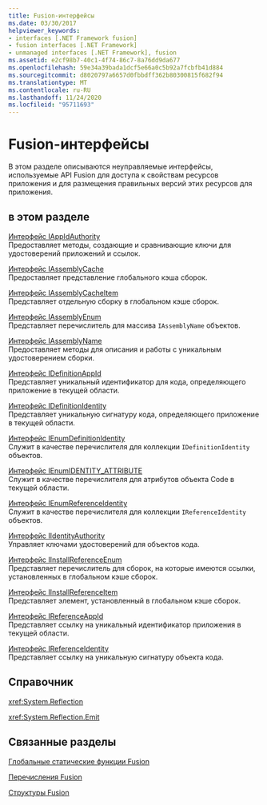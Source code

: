 ```yaml
---
title: Fusion-интерфейсы
ms.date: 03/30/2017
helpviewer_keywords:
- interfaces [.NET Framework fusion]
- fusion interfaces [.NET Framework]
- unmanaged interfaces [.NET Framework], fusion
ms.assetid: e2cf98b7-40c1-4f74-86c7-8a76dd9da677
ms.openlocfilehash: 59e34a39bada1dcf5e66a0c5b92a7fcbfb41d884
ms.sourcegitcommit: d8020797a6657d0fbbdff362b80300815f682f94
ms.translationtype: MT
ms.contentlocale: ru-RU
ms.lasthandoff: 11/24/2020
ms.locfileid: "95711693"
---
```

# <a name="fusion-interfaces"></a>Fusion-интерфейсы

В этом разделе описываются неуправляемые интерфейсы, используемые API Fusion для доступа к свойствам ресурсов приложения и для размещения правильных версий этих ресурсов для приложения.  
  
## <a name="in-this-section"></a>в этом разделе  

 [Интерфейс IAppIdAuthority](iappidauthority-interface.md)  
 Предоставляет методы, создающие и сравнивающие ключи для удостоверений приложений и ссылок.  
  
 [Интерфейс IAssemblyCache](iassemblycache-interface.md)  
 Предоставляет представление глобального кэша сборок.  
  
 [Интерфейс IAssemblyCacheItem](iassemblycacheitem-interface.md)  
 Представляет отдельную сборку в глобальном кэше сборок.  
  
 [Интерфейс IAssemblyEnum](iassemblyenum-interface.md)  
 Представляет перечислитель для массива `IAssemblyName` объектов.  
  
 [Интерфейс IAssemblyName](iassemblyname-interface.md)  
 Предоставляет методы для описания и работы с уникальным удостоверением сборки.  
  
 [Интерфейс IDefinitionAppId](idefinitionappid-interface.md)  
 Представляет уникальный идентификатор для кода, определяющего приложение в текущей области.  
  
 [Интерфейс IDefinitionIdentity](idefinitionidentity-interface.md)  
 Представляет уникальную сигнатуру кода, определяющего приложение в текущей области.  
  
 [Интерфейс IEnumDefinitionIdentity](ienumdefinitionidentity-interface.md)  
 Служит в качестве перечислителя для коллекции `IDefinitionIdentity` объектов.  
  
 [Интерфейс IEnumIDENTITY_ATTRIBUTE](ienumidentity-attribute-interface.md)  
 Служит в качестве перечислителя для атрибутов объекта Code в текущей области.  
  
 [Интерфейс IEnumReferenceIdentity](ienumreferenceidentity-interface.md)  
 Служит в качестве перечислителя для коллекции `IReferenceIdentity` объектов.  
  
 [Интерфейс IIdentityAuthority](iidentityauthority-interface.md)  
 Управляет ключами удостоверений для объектов кода.  
  
 [Интерфейс IInstallReferenceEnum](iinstallreferenceenum-interface.md)  
 Представляет перечислитель для сборок, на которые имеются ссылки, установленных в глобальном кэше сборок.  
  
 [Интерфейс IInstallReferenceItem](iinstallreferenceitem-interface.md)  
 Представляет элемент, установленный в глобальном кэше сборок.  
  
 [Интерфейс IReferenceAppId](ireferenceappid-interface.md)  
 Представляет ссылку на уникальный идентификатор приложения в текущей области.  
  
 [Интерфейс IReferenceIdentity](ireferenceidentity-interface.md)  
 Представляет ссылку на уникальную сигнатуру объекта кода.  
  
## <a name="reference"></a>Справочник  

 <xref:System.Reflection>  
  
 <xref:System.Reflection.Emit>  
  
## <a name="related-sections"></a>Связанные разделы  

 [Глобальные статические функции Fusion](fusion-global-static-functions.md)  
  
 [Перечисления Fusion](fusion-enumerations.md)  
  
 [Структуры Fusion](fusion-structures.md)
